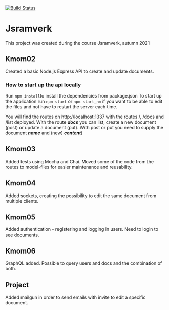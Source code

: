 [![Build Status](https://app.travis-ci.com/emeu17/jsramverk_backend.svg?branch=main)](https://app.travis-ci.com/emeu17/jsramverk_backend)

# Jsramverk

This project was created during the course Jsramverk, autumn 2021

## Kmom02

Created a basic Node.js Express API to create and update documents.

### How to start up the api locally
Run ```npm install```to install the dependencies from package.json
To start up the application run ```npm start```
or ```npm start_nm``` if you want to be able to edit the files
and not have to restart the server each time.

You will find the routes on http://localhost:1337
with the routes /, /docs and /list deployed. With the route ***docs*** you can list, create a new document (post) or update a document (put). With post or put you need to supply the document  ***name*** and (new) ***content***)

## Kmom03

Added tests using Mocha and Chai. Moved some of the code from the routes to model-files for easier maintenance and reusability.

## Kmom04

Added sockets, creating the possibility to edit the same document from multiple clients.

## Kmom05

Added authentication - registering and logging in users. Need to login to see documents.

## Kmom06

GraphQL added. Possible to query users and docs and the combination of both.

## Project

Added mailgun in order to send emails with invite to edit a specific document.
